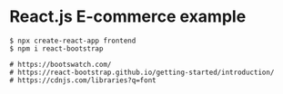 # React.js E-commerce example

```shell
$ npx create-react-app frontend
$ npm i react-bootstrap

# https://bootswatch.com/
# https://react-bootstrap.github.io/getting-started/introduction/
# https://cdnjs.com/libraries?q=font
```